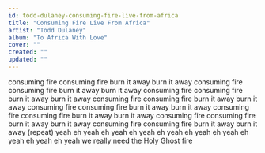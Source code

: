 ```yaml
---
id: todd-dulaney-consuming-fire-live-from-africa
title: "Consuming Fire Live From Africa"
artist: "Todd Dulaney"
album: "To Africa With Love"
cover: ""
created: ""
updated: ""
---
```


consuming fire
consuming fire
burn it away
burn it away
consuming fire
consuming fire
burn it away
burn it away
consuming fire
consuming fire
burn it away
burn it away
consuming fire
consuming fire
burn it away
burn it away
consuming fire
consuming fire
burn it away
burn it away
consuming fire
consuming fire
burn it away
burn it away
consuming fire
consuming fire
burn it away
burn it away
consuming fire
consuming fire
burn it away
burn it away
(repeat)
yeah eh yeah eh yeah eh
yeah eh yeah eh yeah eh
yeah eh yeah eh yeah eh yeah
we really need the Holy Ghost fire